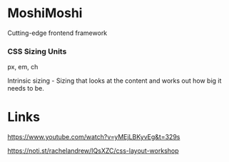 # MoshiMoshi

Cutting-edge frontend framework


### CSS Sizing Units

px, em, ch 

Intrinsic sizing - Sizing that looks at the content and works out how big it needs to be.

# Links

https://www.youtube.com/watch?v=yMEjLBKyvEg&t=329s

https://noti.st/rachelandrew/IQsXZC/css-layout-workshop

